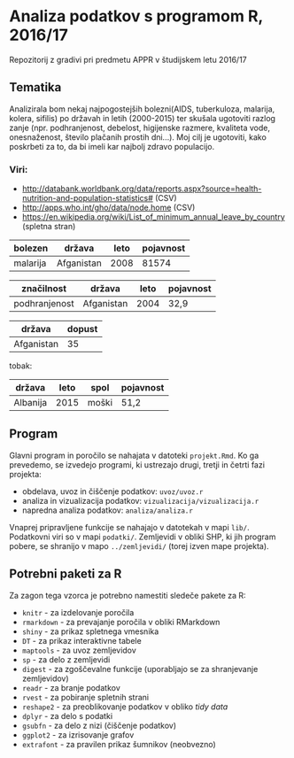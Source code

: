 # Analiza podatkov s programom R, 2016/17

Repozitorij z gradivi pri predmetu APPR v študijskem letu 2016/17

## Tematika

Analizirala bom nekaj najpogostejših bolezni(AIDS, tuberkuloza, malarija, kolera, sifilis) po državah in letih (2000-2015) ter skušala ugotoviti razlog zanje (npr. podhranjenost, debelost, higijenske razmere, kvaliteta vode, onesnaženost, število plačanih prostih dni...). Moj cilj je ugotoviti, kako poskrbeti za to, da bi imeli kar najbolj zdravo populacijo.

### Viri:

* http://databank.worldbank.org/data/reports.aspx?source=health-nutrition-and-population-statistics# (CSV)
* http://apps.who.int/gho/data/node.home (CSV)
* https://en.wikipedia.org/wiki/List_of_minimum_annual_leave_by_country (spletna stran)

bolezen | država | leto | pojavnost
-------|------|---------|----------
malarija | Afganistan | 2008 | 81574

značilnost | država | leto | pojavnost
-------|------|------------|---------
podhranjenost | Afganistan | 2004 | 32,9

država | dopust
-------|-------
Afganistan | 35

tobak:

država | leto | spol | pojavnost
-------|------|------|----------
Albanija | 2015 | moški | 51,2

## Program

Glavni program in poročilo se nahajata v datoteki `projekt.Rmd`. Ko ga prevedemo,
se izvedejo programi, ki ustrezajo drugi, tretji in četrti fazi projekta:

* obdelava, uvoz in čiščenje podatkov: `uvoz/uvoz.r`
* analiza in vizualizacija podatkov: `vizualizacija/vizualizacija.r`
* napredna analiza podatkov: `analiza/analiza.r`

Vnaprej pripravljene funkcije se nahajajo v datotekah v mapi `lib/`. Podatkovni
viri so v mapi `podatki/`. Zemljevidi v obliki SHP, ki jih program pobere, se
shranijo v mapo `../zemljevidi/` (torej izven mape projekta).

## Potrebni paketi za R

Za zagon tega vzorca je potrebno namestiti sledeče pakete za R:

* `knitr` - za izdelovanje poročila
* `rmarkdown` - za prevajanje poročila v obliki RMarkdown
* `shiny` - za prikaz spletnega vmesnika
* `DT` - za prikaz interaktivne tabele
* `maptools` - za uvoz zemljevidov
* `sp` - za delo z zemljevidi
* `digest` - za zgoščevalne funkcije (uporabljajo se za shranjevanje zemljevidov)
* `readr` - za branje podatkov
* `rvest` - za pobiranje spletnih strani
* `reshape2` - za preoblikovanje podatkov v obliko *tidy data*
* `dplyr` - za delo s podatki
* `gsubfn` - za delo z nizi (čiščenje podatkov)
* `ggplot2` - za izrisovanje grafov
* `extrafont` - za pravilen prikaz šumnikov (neobvezno)

